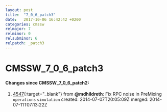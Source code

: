 ```yaml
---
layout: post
title:  "7_0_6_patch3"
date:   2017-10-06 16:42:42 +0200
categories: cmssw
relmajor: 7
relminor: 0
relsubminor: 6
relpatch: _patch3
---
```


# CMSSW_7_0_6_patch3
#### Changes since CMSSW_7_0_6_patch2:

1. [4547](http://github.com/cms-sw/cmssw/pull/4547){:target="_blank"}  from **@mdhildreth**: Fix RPC noise in PreMixing `operations`  `simulation`  created: 2014-07-07T20:05:09Z merged: 2014-07-11T07:13:22Z
